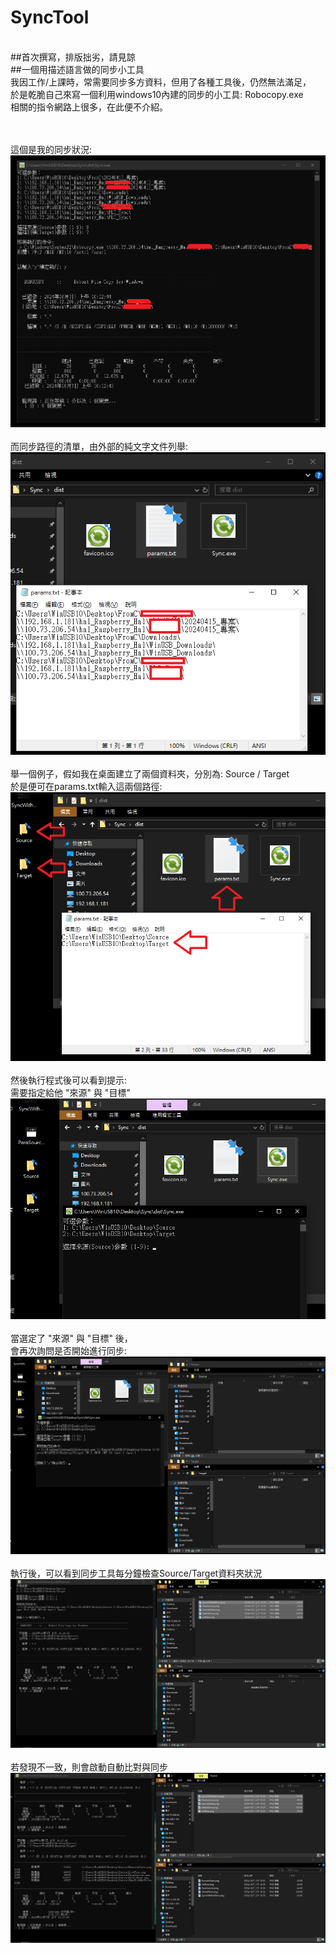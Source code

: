 # SyncTool
 <br>
##首次撰寫，排版拙劣，請見諒
 <br>
##一個用描述語言做的同步小工具 
 <br>
我因工作/上課時，常需要同步多方資料，但用了各種工具後，仍然無法滿足，<br>
於是乾脆自己來寫一個利用windows10內建的同步的小工具: Robocopy.exe <br>
相關的指令網路上很多，在此便不介紹。 <br>
 <br> <br>
 
這個是我的同步狀況: <br>
![圖1](https://github.com/jiannan1828/SyncTool/blob/main/SyncWithNetDrive.png)
 <br> <br>
而同步路徑的清單，由外部的純文字文件列舉: <br>
![圖2](https://github.com/jiannan1828/SyncTool/blob/main/ListPara.png)
 <br> <br>
舉一個例子，假如我在桌面建立了兩個資料夾，分別為: Source / Target <br>
於是便可在params.txt輸入這兩個路徑: <br>
![圖3](https://github.com/jiannan1828/SyncTool/blob/main/ParaSources.png)
 <br> <br>
然後執行程式後可以看到提示: <br>
需要指定給他 "來源" 與 "目標" <br>
![圖4](https://github.com/jiannan1828/SyncTool/blob/main/ExecuteState.png)
 <br> <br>
當選定了 "來源" 與 "目標" 後， <br>
會再次詢問是否開始進行同步: <br>
![圖5](https://github.com/jiannan1828/SyncTool/blob/main/SelectDone.png)
 <br> <br>
執行後，可以看到同步工具每分鐘檢查Source/Target資料夾狀況 <br>
![圖6](https://github.com/jiannan1828/SyncTool/blob/main/Status0.png)
 <br> <br>
若發現不一致，則會啟動自動比對與同步 <br>
![圖7](https://github.com/jiannan1828/SyncTool/blob/main/Status1.png)
 <br> <br>


